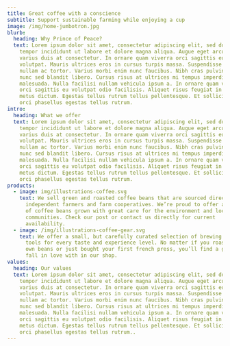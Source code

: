 ```yaml
---
title: Great coffee with a conscience
subtitle: Support sustainable farming while enjoying a cup
image: /img/home-jumbotron.jpg
blurb:
  heading: Why Prince of Peace?
  text: Lorem ipsum dolor sit amet, consectetur adipiscing elit, sed do eiusmod
    tempor incididunt ut labore et dolore magna aliqua. Augue eget arcu dictum
    varius duis at consectetur. In ornare quam viverra orci sagittis eu
    volutpat. Mauris ultrices eros in cursus turpis massa. Suspendisse potenti
    nullam ac tortor. Varius morbi enim nunc faucibus. Nibh cras pulvinar mattis
    nunc sed blandit libero. Cursus risus at ultrices mi tempus imperdiet nulla
    malesuada. Nulla facilisi nullam vehicula ipsum a. In ornare quam viverra
    orci sagittis eu volutpat odio facilisis. Aliquet risus feugiat in ante
    metus dictum. Egestas tellus rutrum tellus pellentesque. Et sollicitudin ac
    orci phasellus egestas tellus rutrum.
intro:
  heading: What we offer
  text: Lorem ipsum dolor sit amet, consectetur adipiscing elit, sed do eiusmod
    tempor incididunt ut labore et dolore magna aliqua. Augue eget arcu dictum
    varius duis at consectetur. In ornare quam viverra orci sagittis eu
    volutpat. Mauris ultrices eros in cursus turpis massa. Suspendisse potenti
    nullam ac tortor. Varius morbi enim nunc faucibus. Nibh cras pulvinar mattis
    nunc sed blandit libero. Cursus risus at ultrices mi tempus imperdiet nulla
    malesuada. Nulla facilisi nullam vehicula ipsum a. In ornare quam viverra
    orci sagittis eu volutpat odio facilisis. Aliquet risus feugiat in ante
    metus dictum. Egestas tellus rutrum tellus pellentesque. Et sollicitudin ac
    orci phasellus egestas tellus rutrum.
products:
  - image: img/illustrations-coffee.svg
    text: We sell green and roasted coffee beans that are sourced directly from
      independent farmers and farm cooperatives. We’re proud to offer a variety
      of coffee beans grown with great care for the environment and local
      communities. Check our post or contact us directly for current
      availability.
  - image: /img/illustrations-coffee-gear.svg
    text: We offer a small, but carefully curated selection of brewing gear and
      tools for every taste and experience level. No matter if you roast your
      own beans or just bought your first french press, you’ll find a gadget to
      fall in love with in our shop.
values:
  heading: Our values
  text: Lorem ipsum dolor sit amet, consectetur adipiscing elit, sed do eiusmod
    tempor incididunt ut labore et dolore magna aliqua. Augue eget arcu dictum
    varius duis at consectetur. In ornare quam viverra orci sagittis eu
    volutpat. Mauris ultrices eros in cursus turpis massa. Suspendisse potenti
    nullam ac tortor. Varius morbi enim nunc faucibus. Nibh cras pulvinar mattis
    nunc sed blandit libero. Cursus risus at ultrices mi tempus imperdiet nulla
    malesuada. Nulla facilisi nullam vehicula ipsum a. In ornare quam viverra
    orci sagittis eu volutpat odio facilisis. Aliquet risus feugiat in ante
    metus dictum. Egestas tellus rutrum tellus pellentesque. Et sollicitudin ac
    orci phasellus egestas tellus rutrum..
---
```

